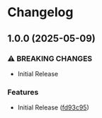 # Changelog

## 1.0.0 (2025-05-09)


### ⚠ BREAKING CHANGES

* Initial Release

### Features

* Initial Release ([fd93c95](https://github.com/philips-software/qubekit/commit/fd93c9524f4d110c07656f447e1e8ec754f43cfc))
